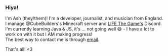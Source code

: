### Hiya!  
  
I'm Ash (they/them)! I'm a developer, journalist, and musician from England. I manage @CubeBuilders's Minecraft server and [LIFE The Game's](https://discord.gg/QZkX3Rt/) Discord.  
I'm currently learning Java & JS, it's ... not going well 😅 - I have a lot to work on with it but I AM making progress!  
The best way to contact me is through [email](mailto:ash@asheiou.uk).  
  
That's all! <3
